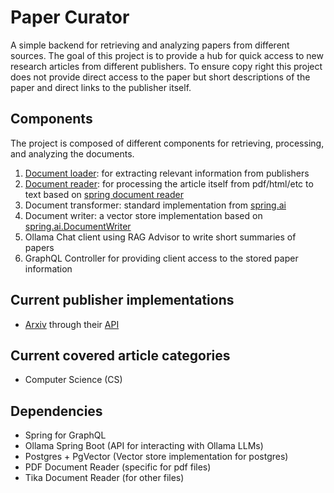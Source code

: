# Paper Curator

A simple backend for retrieving and analyzing papers from different sources.
The goal of this project is to provide a hub for quick access to new research articles from different publishers.
To ensure copy right this project does not provide direct access to the paper but short descriptions of the paper and direct links to the publisher itself.

## Components

The project is composed of different components for retrieving, processing, and analyzing the documents.
1. [Document loader](src/main/kotlin/de/fpolachowski/papercurator/etl/DocumentLoader.kt): for extracting relevant information from publishers 
2. [Document reader](src/main/kotlin/de/fpolachowski/papercurator/etl/PaperDocumentReader.kt): for processing the article itself from pdf/html/etc to text based on [spring document reader](https://docs.spring.io/spring-ai/docs/current/api/org/springframework/ai/reader/pdf/PagePdfDocumentReader.html)
3. Document transformer: standard implementation from [spring.ai](https://docs.spring.io/spring-ai/docs/current/api/org/springframework/ai/document/class-use/DocumentTransformer.html)
4. Document writer: a vector store implementation based on [spring.ai.DocumentWriter](https://docs.spring.io/spring-ai/docs/current/api/org/springframework/ai/document/DocumentWriter.html)
5. Ollama Chat client using RAG Advisor to write short summaries of papers
6. GraphQL Controller for providing client access to the stored paper information

## Current publisher implementations

- [Arxiv](https://arxiv.org/) through their [API](https://info.arxiv.org/help/rss.html)

## Current covered article categories

- Computer Science (CS)

## Dependencies

- Spring for GraphQL
- Ollama Spring Boot (API for interacting with Ollama LLMs)
- Postgres + PgVector (Vector store implementation for postgres)
- PDF Document Reader (specific for pdf files)
- Tika Document Reader (for other files)